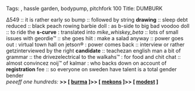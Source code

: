Tags: , hassle garden, bodypump, pitchfork 100
Title: DUMBURK
  
Δ549 :: it is rather early so bump :: followed by string **drawing** :: sleep debt reduced :: black peach rowing barbie doll : as b-side to big bad voodoo doll :: to ride the **s-curve** : translated into _mike_whiskey_beta_ :: lots of small issues with geordie™ :: she goes hiit : make a salad anyway :: power goes out : virtual town hall on jetson® : power comes back :: interview or rather getzinterviewed by the right **candidate** :: teachezan english man a bit of grammar :: the drivezelectrical to the walkahs™ : for food and chit chat :: almost convincez noij™ of kalmar : who backs down on account of **registration** fee :: so everyone on sweden have talent is a total gender bender  
_peeeff one hundreds:_ **>> [ [burma](https://www.allmusic.com/album/signals-calls-and-marches-mw0000503689) ]>> [ [mekons](https://www.allmusic.com/album/fear-and-whiskey-mw0000018234) ]>> [ [modest](https://www.allmusic.com/album/the-moon-antarctica-mw0000065059) ]**  

<!--stackedit_data:eyJoaXN0b3J5IjpbMTM2MTc0Mz c0MV199
-->